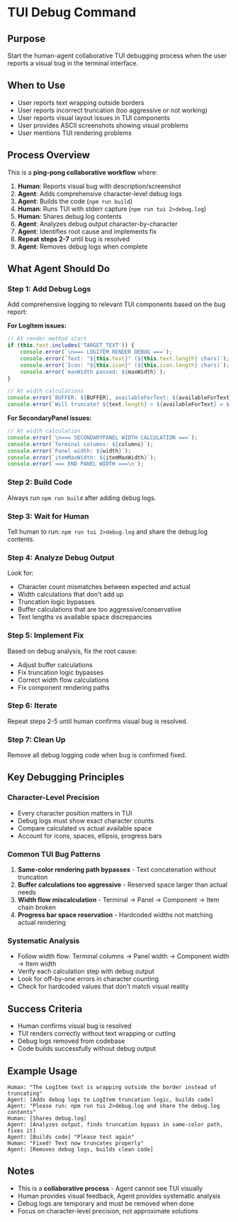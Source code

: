 # TUI Debug Command

## Purpose
Start the human-agent collaborative TUI debugging process when the user reports a visual bug in the terminal interface.

## When to Use
- User reports text wrapping outside borders
- User reports incorrect truncation (too aggressive or not working)
- User reports visual layout issues in TUI components
- User provides ASCII screenshots showing visual problems
- User mentions TUI rendering problems

## Process Overview
This is a **ping-pong collaborative workflow** where:
1. **Human**: Reports visual bug with description/screenshot
2. **Agent**: Adds comprehensive character-level debug logs
3. **Agent**: Builds the code (`npm run build`)
4. **Human**: Runs TUI with stderr capture (`npm run tui 2>debug.log`)
5. **Human**: Shares debug.log contents
6. **Agent**: Analyzes debug output character-by-character
7. **Agent**: Identifies root cause and implements fix
8. **Repeat steps 2-7** until bug is resolved
9. **Agent**: Removes debug logs when complete

## What Agent Should Do

### Step 1: Add Debug Logs
Add comprehensive logging to relevant TUI components based on the bug report:

**For LogItem issues:**
```typescript
// At render method start
if (this.text.includes('TARGET_TEXT')) {
    console.error(`\n=== LOGITEM RENDER DEBUG ===`);
    console.error(`Text: "${this.text}" (${this.text.length} chars)`);
    console.error(`Icon: "${this.icon}" (${this.icon.length} chars)`);
    console.error(`maxWidth passed: ${maxWidth}`);
}

// At width calculations
console.error(`BUFFER: ${BUFFER}, availableForText: ${availableForText}`);
console.error(`Will truncate? ${text.length} > ${availableForText} = ${needsTruncation}`);
```

**For SecondaryPanel issues:**
```typescript
// At width calculation
console.error(`\n=== SECONDARYPANEL WIDTH CALCULATION ===`);
console.error(`Terminal columns: ${columns}`);
console.error(`Panel width: ${width}`);
console.error(`itemMaxWidth: ${itemMaxWidth}`);
console.error(`=== END PANEL WIDTH ===\n`);
```

### Step 2: Build Code
Always run `npm run build` after adding debug logs.

### Step 3: Wait for Human
Tell human to run: `npm run tui 2>debug.log` and share the debug.log contents.

### Step 4: Analyze Debug Output
Look for:
- Character count mismatches between expected and actual
- Width calculations that don't add up
- Truncation logic bypasses
- Buffer calculations that are too aggressive/conservative
- Text lengths vs available space discrepancies

### Step 5: Implement Fix
Based on debug analysis, fix the root cause:
- Adjust buffer calculations
- Fix truncation logic bypasses
- Correct width flow calculations
- Fix component rendering paths

### Step 6: Iterate
Repeat steps 2-5 until human confirms visual bug is resolved.

### Step 7: Clean Up
Remove all debug logging code when bug is confirmed fixed.

## Key Debugging Principles

### Character-Level Precision
- Every character position matters in TUI
- Debug logs must show exact character counts
- Compare calculated vs actual available space
- Account for icons, spaces, ellipsis, progress bars

### Common TUI Bug Patterns
1. **Same-color rendering path bypasses** - Text concatenation without truncation
2. **Buffer calculations too aggressive** - Reserved space larger than actual needs  
3. **Width flow miscalculation** - Terminal → Panel → Component → Item chain broken
4. **Progress bar space reservation** - Hardcoded widths not matching actual rendering

### Systematic Analysis
- Follow width flow: Terminal columns → Panel width → Component width → Item width
- Verify each calculation step with debug output
- Look for off-by-one errors in character counting
- Check for hardcoded values that don't match visual reality

## Success Criteria
- Human confirms visual bug is resolved
- TUI renders correctly without text wrapping or cutting
- Debug logs removed from codebase
- Code builds successfully without debug output

## Example Usage
```
Human: "The LogItem text is wrapping outside the border instead of truncating"
Agent: [Adds debug logs to LogItem truncation logic, builds code]
Agent: "Please run: npm run tui 2>debug.log and share the debug.log contents"
Human: [Shares debug.log]
Agent: [Analyzes output, finds truncation bypass in same-color path, fixes it]
Agent: [Builds code] "Please test again"
Human: "Fixed! Text now truncates properly"
Agent: [Removes debug logs, builds clean code]
```

## Notes
- This is a **collaborative process** - Agent cannot see TUI visually
- Human provides visual feedback, Agent provides systematic analysis
- Debug logs are temporary and must be removed when done
- Focus on character-level precision, not approximate solutions